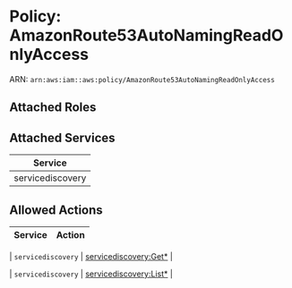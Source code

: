 # Policy: AmazonRoute53AutoNamingReadOnlyAccess

ARN: `arn:aws:iam::aws:policy/AmazonRoute53AutoNamingReadOnlyAccess`

## Attached Roles

## Attached Services

| Service |
|---------|
| servicediscovery |

## Allowed Actions

| Service | Action |
|:-------:|--------|

| `servicediscovery` | [servicediscovery:Get*](../actions.md#servicediscovery:getall) |

| `servicediscovery` | [servicediscovery:List*](../actions.md#servicediscovery:listall) |
